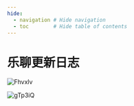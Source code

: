 ```yaml
---
hide:
  - navigation # Hide navigation
  - toc        # Hide table of contents
---
```


# 乐聊更新日志

![Fhvxlv](http://ipic-typora-samzong.oss-cn-qingdao.aliyuncs.com//uPic/Fhvxlv.png)


![gTp3iQ](http://ipic-typora-samzong.oss-cn-qingdao.aliyuncs.com//uPic/gTp3iQ.png)